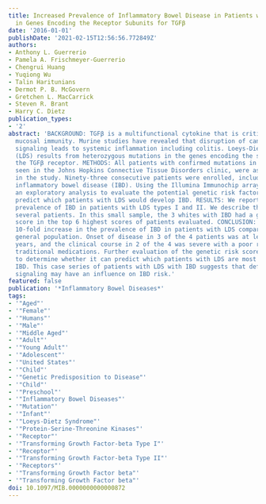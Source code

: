 ```yaml
---
title: Increased Prevalence of Inflammatory Bowel Disease in Patients with Mutations
  in Genes Encoding the Receptor Subunits for TGFβ
date: '2016-01-01'
publishDate: '2021-02-15T12:56:56.772849Z'
authors:
- Anthony L. Guerrerio
- Pamela A. Frischmeyer-Guerrerio
- Chengrui Huang
- Yuqiong Wu
- Talin Haritunians
- Dermot P. B. McGovern
- Gretchen L. MacCarrick
- Steven R. Brant
- Harry C. Dietz
publication_types:
- '2'
abstract: 'BACKGROUND: TGFβ is a multifunctional cytokine that is critical in regulating
  mucosal immunity. Murine studies have revealed that disruption of canonical TGFβ
  signaling leads to systemic inflammation including colitis. Loeys-Dietz syndrome
  (LDS) results from heterozygous mutations in the genes encoding the subunits of
  the TGFβ receptor. METHODS: All patients with confirmed mutations in TGFBR1 or TGFBR2,
  seen in the Johns Hopkins Connective Tissue Disorders clinic, were asked to participate
  in the study. Ninety-three consecutive patients were enrolled, including 4 with
  inflammatory bowel disease (IBD). Using the Illumina Immunochip array, we undertook
  an exploratory analysis to evaluate the potential genetic risk factors that could
  predict which patients with LDS would develop IBD. RESULTS: We report an increased
  prevalence of IBD in patients with LDS types I and II. We describe the course of
  several patients. In this small sample, the 3 whites with IBD had a genetic risk
  score in the top 6 highest scores of patients evaluated. CONCLUSION: We report a
  10-fold increase in the prevalence of IBD in patients with LDS compared with the
  general population. Onset of disease in 3 of the 4 patients was at less than 18
  years, and the clinical course in 2 of the 4 was severe with a poor response to
  traditional medications. Further evaluation of the genetic risk score is needed
  to determine whether it can predict which patients with LDS are most likely to develop
  IBD. This case series of patients with LDS with IBD suggests that defective TGFβ
  signaling may have an influence on IBD risk.'
featured: false
publication: '*Inflammatory Bowel Diseases*'
tags:
- '"Aged"'
- '"Female"'
- '"Humans"'
- '"Male"'
- '"Middle Aged"'
- '"Adult"'
- '"Young Adult"'
- '"Adolescent"'
- '"United States"'
- '"Child"'
- '"Genetic Predisposition to Disease"'
- '"Child"'
- '"Preschool"'
- '"Inflammatory Bowel Diseases"'
- '"Mutation"'
- '"Infant"'
- '"Loeys-Dietz Syndrome"'
- '"Protein-Serine-Threonine Kinases"'
- '"Receptor"'
- '"Transforming Growth Factor-beta Type I"'
- '"Receptor"'
- '"Transforming Growth Factor-beta Type II"'
- '"Receptors"'
- '"Transforming Growth Factor beta"'
- '"Transforming Growth Factor beta"'
doi: 10.1097/MIB.0000000000000872
---
```


